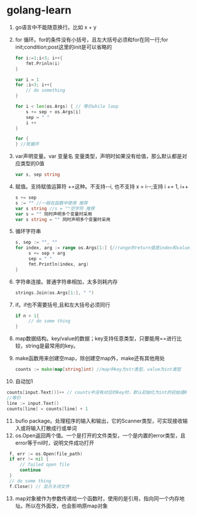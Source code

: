 # golang-learn

1. go语言中不能随意换行。比如 x + y
2. for 循环。for的条件没有小括号，且左大括号必须和for在同一行;for init;condition;post这里的init是可以省略的
    ```go
    for i:=1;i<3; i++{
        fmt.Prinln(i)
    }
    
    var i = 1
    for ;i<3; i++{
        // do something
    }
   
    for i < len(os.Args) { // 等价while loop
        s += sep + os.Args[i]
        sep = " "
        i ++
    }
   
    for {
    } //死循环
    ```

3. var声明变量。var 变量名 变量类型，声明时如果没有给值，那么默认都是对应类型的0值
    ```go
    var s, sep string
    ```
   
4. 赋值。支持赋值运算符 +=这种。不支持--i, 也不支持 x = i--;支持 i += 1, i++
    ```go
    s += sep
    s := "" //一般在函数中使用 推荐
    var s string //s = ""空字符 推荐
    var s = "" 同时声明多个变量时采用
    var s string = "" 同时声明多个变量时采用
    ```
   
5. 循环字符串
   ```go
   s, sep := "", ""
   for index, arg := range os.Args[1:] {//range的return值是index和value，但index是从0开始，不受后面的影响
        s += sep + arg
        sep = " "
        fmt.Println(index, arg)
   }
   ```
   
6. 字符串连接。普通字符串相加，太多则耗内存
   ```go
   strings.Join(os.Args[1:], " ")
   ```
   
7. if。if也不需要括号,且和左大括号必须同行
   ```go
   if n > 1{
        // do some thing
   }
   ```      

8. map数据结构。key/value的数据；key支持任意类型，只要能用==进行比较，string是最常用的key。
9. make函数用来创建空map，除创建空map外，make还有其他用处
   ```go
   counts := make(map[string]int) //map中key为str类型，value为int类型
   ```
   
10. 自动加1
   ```go
   counts[input.Text()]++ // counts中没有对应的key时，默认初始化为int的初始值0
   //等价
   line := input.Text()
   counts[line] = counts[line] + 1
   ```

11. bufio package。处理程序的输入和输出，它的Scanner类型，可实现接收输入或将输入打散成行或单词
12. os.Open返回两个值。一个是打开的文件类型，一个是内置的error类型，且error等于nil时，说明文件成功打开
   ```go
    f, err := os.Open(file_path)
    if err != nil {
        // failed open file
        continue
    }
    // do some thing
    f.Close() // 显示关闭文件
   ```

13. map对象被作为参数传递给一个函数时，使用的是引用，指向同一个内存地址。所以在外面改，也会影响原map对象